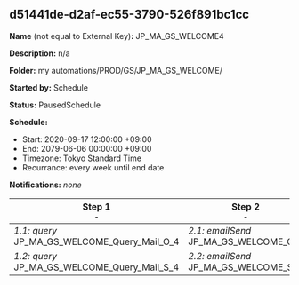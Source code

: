 ## d51441de-d2af-ec55-3790-526f891bc1cc

**Name** (not equal to External Key)**:** JP_MA_GS_WELCOME4

**Description:** n/a

**Folder:** my automations/PROD/GS/JP_MA_GS_WELCOME/

**Started by:** Schedule

**Status:** PausedSchedule

**Schedule:**

* Start: 2020-09-17 12:00:00 +09:00
* End: 2079-06-06 00:00:00 +09:00
* Timezone: Tokyo Standard Time
* Recurrance: every week until end date

**Notifications:** _none_


| Step 1<br>_<small>-</small>_ | Step 2<br>_<small>-</small>_ | Step 3<br>_<small>-</small>_ |
| --- | --- | --- |
| _1.1: query_<br>JP_MA_GS_WELCOME_Query_Mail_O_4 | _2.1: emailSend_<br>JP_MA_GS_WELCOME_O_4 | _3.1: query_<br>JP_MA_GS_WELCOME_Update_SentFlg4 |
| _1.2: query_<br>JP_MA_GS_WELCOME_Query_Mail_S_4 | _2.2: emailSend_<br>JP_MA_GS_WELCOME_S_4 | - |
